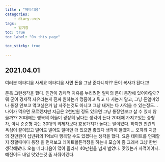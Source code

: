 ```yaml
---
title : "메타디움"
categories:
    - diary-univ
tags:
    - 일기장
toc: true
toc_label: "On this page"

toc_sticky: true
    
---
```

## 2021.04.01
여러분 메타디움 사세요
메타디움 사면 돈을 그냥 준다니까?? 돈이 복사가 된다고!

 문득 그런생각을 했다. 인간이 경제적 자유를
누리려면 얼마의 돈이 통장에 있어야할까?
뭐 굳이 경제적 자유라는게 진짜 원하는거
명품이고 뭐고 다 사는거 말고, 그냥 돈얼마있나
통장 안보고 먹고싶은거 남 사주는것도 아니고 그냥 내거는 다 사먹을 수 있는정도... 나이가 먹으면 모르겠지만 지금은
2천만원 정도 있으면 그냥
통장안보고 살 수 있지 않을까??
20대에는 행복의 허들이 굉장히 낮다는 생각이 든다 20대때 가지고있는 중형차, 아니 준준형 차는 30대의 외제차보다 효용가치가 높다는 말이있다.
하지만 인간의 욕심이 끝이없고 벌어도 벌어도 얼마만 더 있으면 좋겠다 생각이 들겠지...
오히려 지금의 천만원이 십년뒤의 1억보다 행복할 수도 있겠다는 생각을 했다. 요즘 데이트를 언제할지 정할때마다 통장 을 먼저보고 데이트할돈걱정을 하는내 모습이 좀 그래서 그냥 한번 생각해봤다.
오늘 메타디움이 많이 올라서
40만원을 넘게 벌었다.
맛있는거 사먹어야지.
예진이도 내일 맛있는것 좀 사줘야겠다.
